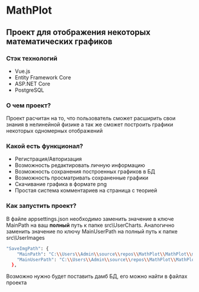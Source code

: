 # MathPlot
## Проект для отображения некоторых математических графиков

### Стэк технологий
- Vue.js
- Entity Framework Core
- ASP.NET Core
- PostgreSQL

### О чем проект?
Проект расчитан на то, что пользователь сможет расширить свои знания в нелинейной физике а так же сможет построить графики некоторых одномерных отображений

### Какой есть функционал?
- Регистрация/Авторизация
- Возможность редактировать личную информацию
- Возможность сохранения построенных графиков в БД
- Возможность просматривать сохраненные графики
- Скачивание графика в формате png
- Простая система комментариев на страница с теорией

### Как запустить проект?
В файле appsettings.json необходимо заменить значение в ключе MainPath на ваш **полный** путь к папке src\UserCharts. Аналогично заменить значение по ключу MainUserPath на полный путь к папке src\UserImages
```sh
"SaveImgPath": {
    "MainPath": "C:\\Users\\Admin\\source\\repos\\MathPlot\\MathPlot\\mathplot.ui\\src\\UserCharts",
    "MainUserPath": "C:\\Users\\Admin\\source\\repos\\MathPlot\\MathPlot\\mathplot.ui\\src\\UserImages"
  },
```
Возможно нужно будет поставить дамб БД, его можно найти в файлах проекта